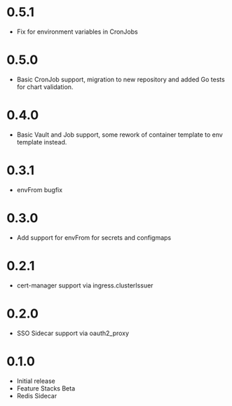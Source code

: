 # 0.5.1

- Fix for environment variables in CronJobs

# 0.5.0

- Basic CronJob support, migration to new repository and added Go tests for chart validation.

# 0.4.0

- Basic Vault and Job support, some rework of container template to env template instead.

# 0.3.1

- envFrom bugfix

# 0.3.0

- Add support for envFrom for secrets and configmaps

# 0.2.1

- cert-manager support via ingress.clusterIssuer

# 0.2.0

- SSO Sidecar support via oauth2_proxy

# 0.1.0

- Initial release
- Feature Stacks Beta
- Redis Sidecar
